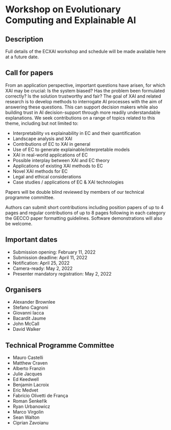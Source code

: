 # Workshop on Evolutionary Computing and Explainable AI
## Description

Full details of the ECXAI workshop and schedule will be made available here at a future date.

## Call for papers

From an application perspective, important questions have arisen, for which XAI may be crucial: Is the system biased? Has the problem been formulated correctly? Is the solution trustworthy and fair? The goal of XAI and related research is to develop methods to interrogate AI processes with the aim of answering these questions. This can support decision makers while also building trust in AI decision-support through more readily understandable explanations.
We seek contributions on a range of topics related to this theme, including but not limited to:
- Interpretability vs explainability in EC and their quantification
- Landscape analysis and XAI
- Contributions of EC to XAI in general
- Use of EC to generate explainable/interpretable models
- XAI in real-world applications of EC
- Possible interplay between XAI and EC theory
- Applications of existing XAI methods to EC
- Novel XAI methods for EC
- Legal and ethical considerations
- Case studies / applications of EC & XAI technologies

Papers will be double blind reviewed by members of our technical programme committee.

Authors can submit short contributions including position papers of up to 4 pages and regular contributions of up to 8 pages following in each category the GECCO paper formatting guidelines. Software demonstrations will also be welcome. 

## Important dates
 - Submission opening: February 11, 2022
 - Submission deadline: April 11, 2022
 - Notification: April 25, 2022
 - Camera-ready: May 2, 2022
 - Presenter mandatory registration: May 2, 2022

## Organisers
- Alexander Brownlee
- Stefano Cagnoni
- Giovanni Iacca
- Bacardit Jaume
- John McCall
- David Walker

## Technical Programme Committee
- Mauro Castelli
- Matthew Craven
- Alberto Franzin
- Julie Jacques
- Ed Keedwell
- Benjamin Lacroix
- Eric Medvet
- Fabrício Olivetti de França
- Roman Šenkeřík
- Ryan Urbanowicz
- Marco Virgolin
- Sean Walton
- Ciprian Zavoianu
